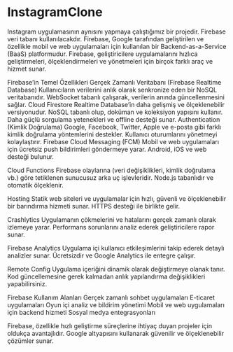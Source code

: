 # InstagramClone
 Instagram uygulamasının aynısını yapmaya çalıştığımız bir projedir.
 Firebase veri tabanı kullanılacakdır.
 Firebase, Google tarafından geliştirilen ve özellikle mobil ve web uygulamaları için kullanılan bir Backend-as-a-Service (BaaS) platformudur. Firebase, geliştiricilere uygulamalarını hızlıca geliştirmeleri, ölçeklendirmeleri ve yönetmeleri için birçok farklı araç ve hizmet sunar.

Firebase’in Temel Özellikleri
Gerçek Zamanlı Veritabanı (Firebase Realtime Database)
Kullanıcıların verilerini anlık olarak senkronize eden bir NoSQL veritabanıdır.
WebSocket tabanlı çalışarak, verilerin anında güncellenmesini sağlar.
Cloud Firestore
Realtime Database’in daha gelişmiş ve ölçeklenebilir versiyonudur.
NoSQL tabanlı olup, doküman ve koleksiyon yapısını kullanır.
Daha güçlü sorgulama yetenekleri ve offline desteği sunar.
Authentication (Kimlik Doğrulama)
Google, Facebook, Twitter, Apple ve e-posta gibi farklı kimlik doğrulama yöntemlerini destekler.
Kullanıcı oturumlarını yönetmeyi kolaylaştırır.
Firebase Cloud Messaging (FCM)
Mobil ve web uygulamaları için ücretsiz push bildirimleri göndermeye yarar.
Android, iOS ve web desteği bulunur.

Cloud Functions
Firebase olaylarına (veri değişiklikleri, kimlik doğrulama vb.) göre tetiklenen sunucusuz arka uç işlevleridir.
Node.js tabanlıdır ve otomatik ölçeklenir.

Hosting
Statik web siteleri ve uygulamalar için hızlı, güvenli ve ölçeklenebilir bir barındırma hizmeti sunar.
HTTPS desteği ile birlikte gelir.

Crashlytics
Uygulamanın çökmelerini ve hatalarını gerçek zamanlı olarak izlemeye yarar.
Performans sorunlarını analiz ederek geliştiricilere rapor sunar.

Firebase Analytics
Uygulama içi kullanıcı etkileşimlerini takip ederek detaylı analizler sunar.
Ücretsizdir ve Google Analytics ile entegre çalışır.

Remote Config
Uygulama içeriğini dinamik olarak değiştirmeye olanak tanır.
Kod güncellemesine gerek kalmadan anlık yapılandırma değişiklikleri yapabilirsiniz.

Firebase Kullanım Alanları
Gerçek zamanlı sohbet uygulamaları
E-ticaret uygulamaları
Oyun içi analiz ve bildirim yönetimi
Mobil ve web uygulamaları için backend hizmeti
Sosyal medya entegrasyonları

Firebase, özellikle hızlı geliştirme süreçlerine ihtiyaç duyan projeler için oldukça avantajlıdır. Google altyapısını kullanarak güvenilir ve ölçeklenebilir çözümler sunar.
